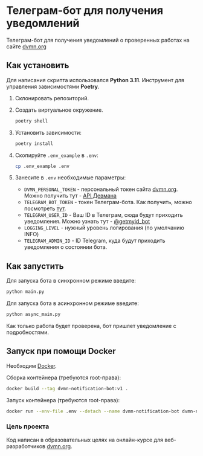# Телеграм-бот для получения уведомлений 
Телеграм-бот для получения уведомлений о проверенных работах на сайте [dvmn.org](https://dvmn.org/)


## Как установить

Для написания скрипта использовался __Python 3.11__.
Инструмент для управления зависимостями __Poetry__.

1. Склонировать репозиторий.
   
2. Создать виртуальное окружение.
    ```bash
    poetry shell
    ```
3. Установить зависимости:
    ```bash
    poetry install
    ```
4. Скопируйте `.env_example` в `.env`:
   ```bash
   cp .env_example .env
   ```
5. Занесите в `.env` необходимые параметры:

   - `DVMN_PERSONAL_TOKEN` - персональный токен сайта [dvmn.org](https://dvmn.org/). Можно получить тут - [API Девмана](https://dvmn.org/api/docs/)
   - `TELEGRAM_BOT_TOKEN` - токен Телеграм-бота. Как получить, можно посмотреть [тут](https://way23.ru/регистрация-бота-в-telegram.html).
   - `TELEGRAM_USER_ID` - Ваш ID в Телеграм, сюда будут приходить уведомления. Можно узнать тут - [@getmyid_bot](https://t.me/getmyid_bot)
   - `LOGGING_LEVEL` - нужный уровень логирования (по умолчанию INFO)
   - `TELEGRAM_ADMIN_ID` - ID Telegram, куда будут приходить уведомления о состоянии бота.

## Как запустить

Для запуска бота в синхронном режиме введите:
```bash
python main.py
```

Для запуска бота в асинхронном режиме введите:
```bash
python async_main.py
```
Как только работа будет проверена, бот пришлет уведомление с подробностями.

## Запуск при помощи Docker

Необходим  [Docker](https://docs.docker.com/engine/install/).

Сборка контейнера (требуются root-права):
```bash
docker build --tag dvmn-notification-bot:v1 .
```
Запуск контейнера (требуются root-права):
```bash
docker run --env-file .env --detach --name dvmn-notification-bot dvmn-notification-bot:v1
```

### Цель проекта

Код написан в образовательных целях на онлайн-курсе для веб-разработчиков [dvmn.org](https://dvmn.org/).